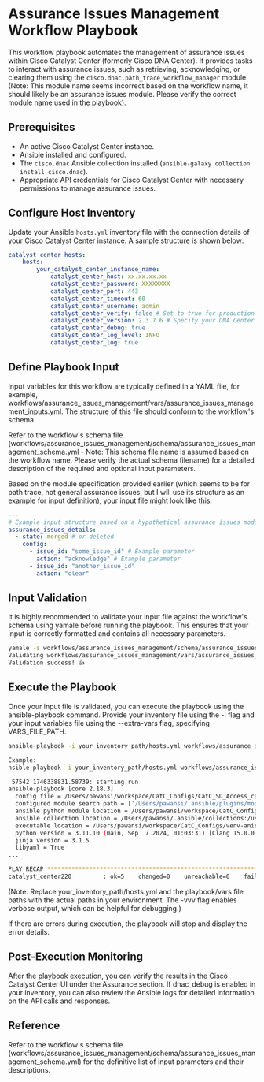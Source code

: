 # Assurance Issues Management Workflow Playbook

This workflow playbook automates the management of assurance issues within Cisco Catalyst Center (formerly Cisco DNA Center). It provides tasks to interact with assurance issues, such as retrieving, acknowledging, or clearing them using the `cisco.dnac.path_trace_workflow_manager` module (Note: This module name seems incorrect based on the workflow name, it should likely be an assurance issues module. Please verify the correct module name used in the playbook).

## Prerequisites

*   An active Cisco Catalyst Center instance.
*   Ansible installed and configured.
*   The `cisco.dnac` Ansible collection installed (`ansible-galaxy collection install cisco.dnac`).
*   Appropriate API credentials for Cisco Catalyst Center with necessary permissions to manage assurance issues.

## Configure Host Inventory

Update your Ansible `hosts.yml` inventory file with the connection details of your Cisco Catalyst Center instance. A sample structure is shown below:

```yaml
catalyst_center_hosts:
    hosts:
        your_catalyst_center_instance_name:
            catalyst_center_host: xx.xx.xx.xx
            catalyst_center_password: XXXXXXXX
            catalyst_center_port: 443
            catalyst_center_timeout: 60
            catalyst_center_username: admin
            catalyst_center_verify: false # Set to true for production with valid certificates
            catalyst_center_version: 2.3.7.6 # Specify your DNA Center version
            catalyst_center_debug: true
            catalyst_center_log_level: INFO
            catalyst_center_log: true
```

## Define Playbook Input
Input variables for this workflow are typically defined in a YAML file, for example, workflows/assurance_issues_management/vars/assurance_issues_management_inputs.yml. The structure of this file should conform to the workflow's schema.

Refer to the workflow's schema file (workflows/assurance_issues_management/schema/assurance_issues_management_schema.yml - Note: This schema file name is assumed based on the workflow name. Please verify the actual schema filename) for a detailed description of the required and optional input parameters.

Based on the module specification provided earlier (which seems to be for path trace, not general assurance issues, but I will use its structure as an example for input definition), your input file might look like this:
```yaml
---
# Example input structure based on a hypothetical assurance issues module
assurance_issues_details:
  - state: merged # or deleted
    config:
      - issue_id: "some_issue_id" # Example parameter
        action: "acknowledge" # Example parameter
      - issue_id: "another_issue_id"
        action: "clear"
```

## Input Validation
It is highly recommended to validate your input file against the workflow's schema using yamale before running the playbook. This ensures that your input is correctly formatted and contains all necessary parameters.

```bash
yamale -s workflows/assurance_issues_management/schema/assurance_issues_management_schema.yml  workflows/assurance_issues_management/vars/assurance_issues_management_inputs.yml 
Validating workflows/assurance_issues_management/vars/assurance_issues_management_inputs.yml...
Validation success! 👍

```
## Execute the Playbook
Once your input file is validated, you can execute the playbook using the ansible-playbook command. Provide your inventory file using the -i flag and your input variables file using the --extra-vars flag, specifying VARS_FILE_PATH.

```bash
ansible-playbook -i your_inventory_path/hosts.yml workflows/assurance_issues_management/playbook/assurance_issues_management_playbook.yml --extra-vars VARS_FILE_PATH=workflows/assurance_issues_management/vars/assurance_issues_management_inputs.yml -vvv

Example:
nsible-playbook -i your_inventory_path/hosts.yml workflows/assurance_issues_management/playbook/assurance_issues_management_playbook.yml --extra-vars VARS_FILE_PATH=workflows/assurance_issues_management/vars/assurance_issues_management_inputs.yml -vvv

 57542 1746338831.58739: starting run
ansible-playbook [core 2.18.3]
  config file = /Users/pawansi/workspace/CatC_Configs/CatC_SD_Access_campus/ansible.cfg
  configured module search path = ['/Users/pawansi/.ansible/plugins/modules', '/usr/share/ansible/plugins/modules']
  ansible python module location = /Users/pawansi/workspace/CatC_Configs/venv-anisible/lib/python3.11/site-packages/ansible
  ansible collection location = /Users/pawansi/.ansible/collections:/usr/share/ansible/collections
  executable location = /Users/pawansi/workspace/CatC_Configs/venv-anisible/bin/ansible-playbook
  python version = 3.11.10 (main, Sep  7 2024, 01:03:31) [Clang 15.0.0 (clang-1500.3.9.4)] (/Users/pawansi/workspace/CatC_Configs/venv-anisible/bin/python)
  jinja version = 3.1.5
  libyaml = True
...

PLAY RECAP ***************************************************************************************************************************************************************************************************************************************
catalyst_center220         : ok=5    changed=0    unreachable=0    failed=0    skipped=4    rescued=0    ignored=0   
```

(Note: Replace your_inventory_path/hosts.yml and the playbook/vars file paths with the actual paths in your environment. The -vvv flag enables verbose output, which can be helpful for debugging.)

If there are errors during execution, the playbook will stop and display the error details.

## Post-Execution Monitoring
After the playbook execution, you can verify the results in the Cisco Catalyst Center UI under the Assurance section. If dnac_debug is enabled in your inventory, you can also review the Ansible logs for detailed information on the API calls and responses.

## Reference
Refer to the workflow's schema file (workflows/assurance_issues_management/schema/assurance_issues_management_schema.yml) for the definitive list of input parameters and their descriptions.
